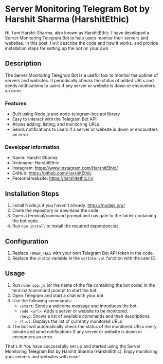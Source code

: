    <h1>Server Monitoring Telegram Bot by Harshit Sharma (HarshitEthic)</h1>
    <p>Hi, I am Harshit Sharma, also known as HarshitEthic. I have developed a Server Monitoring Telegram Bot to help users monitor their servers and websites. In this post, I will describe the code and how it works, and provide installation steps for setting up the bot on your own.</p>
    <h2>Description</h2>
<p>The Server Monitoring Telegram Bot is a useful tool to monitor the uptime of servers and websites. It periodically checks the status of added URLs and sends notifications to users if any server or website is down or encounters an error.</p>

<h3>Features</h3>
<ul>
    <li>Built using Node.js and node-telegram-bot-api library</li>
    <li>Easy to interact with the Telegram Bot API</li>
    <li>Allows adding, listing, and monitoring URLs</li>
    <li>Sends notifications to users if a server or website is down or encounters an error</li>
</ul>

<h3>Developer Information</h3>
<ul>
    <li>Name: Harshit Sharma</li>
    <li>Nickname: HarshitEthic</li>
    <li>Instagram: <a href="https://www.instagram.com/HarshitEthic/">https://www.instagram.com/HarshitEthic/</a></li>
    <li>GitHub: <a href="https://github.com/HarshitEthic">https://github.com/HarshitEthic</a></li>
    <li>Personal website: <a href="https://harshitethic.in/">https://harshitethic.in/</a></li>
</ul>

<h2>Installation Steps</h2>
<ol>
    <li>Install Node.js if you haven't already: <a href="https://nodejs.org/">https://nodejs.org/</a></li>
    <li>Clone the repository or download the code.</li>
    <li>Open a terminal/command prompt and navigate to the folder containing the bot code.</li>
    <li>Run <code>npm install</code> to install the required dependencies.</li>
</ol>

<h2>Configuration</h2>
<ol>
    <li>Replace <code>TOKEN_TELE</code> with your own Telegram Bot API token in the code.</li>
    <li>Replace the <code>chatId</code> variable in the <code>setInterval</code> function with the user ID.</li>
</ol>

<h2>Usage</h2>
<ol>
    <li>Run <code>node app.js</code> (or the name of the file containing the bot code) in the terminal/command prompt to start the bot.</li>
    <li>Open Telegram and start a chat with your bot.</li>
    <li>Use the following commands:
        <ul>
            <li><code>/start</code>: Sends a welcome message and introduces the bot.</li>
            <li><code>/add &lt;url&gt;</code>: Adds a server or website to be monitored.</li>
            <code>/help</code>: Shows a list of available commands and their descriptions.</li>
<li><code>/list</code>: Displays the list of currently monitored URLs.</li>
</ul>
</li>
<li>The bot will automatically check the status of the monitored URLs every minute and send notifications if any server or website is down or encounters an error.</li>
</ol>
<p>That's it! You have successfully set up and started using the Server Monitoring Telegram Bot by Harshit Sharma (HarshitEthic). Enjoy monitoring your servers and websites with ease!</p>
